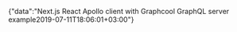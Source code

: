 {"data":"Next.js React Apollo client with Graphcool GraphQL server example2019-07-11T18:06:01+03:00"}
